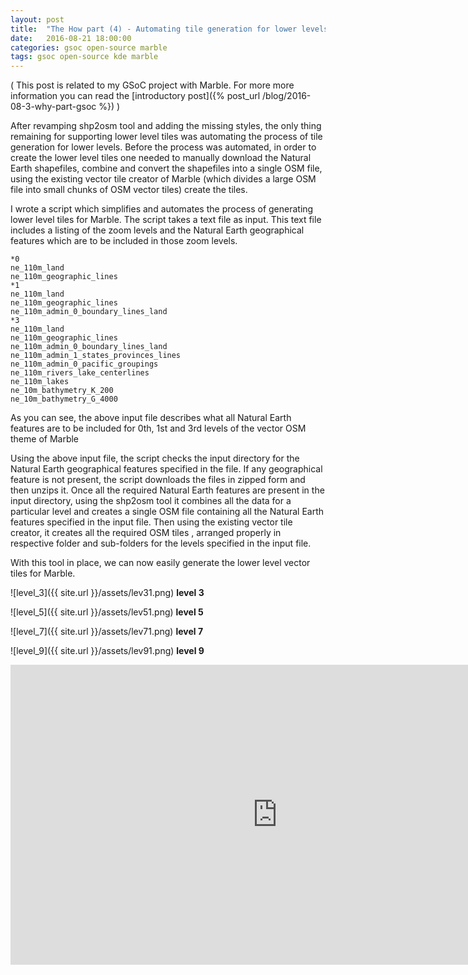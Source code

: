 ```yaml
---
layout: post
title:  "The How part (4) - Automating tile generation for lower levels"
date:   2016-08-21 18:00:00
categories: gsoc open-source marble  
tags: gsoc open-source kde marble
---
```


( This post is related to my GSoC project with Marble. For more more information you can read the [introductory post]({% post_url /blog/2016-08-3-why-part-gsoc %}) )

After revamping shp2osm tool and adding the missing styles, the only thing remaining for supporting lower level tiles was automating the process of tile generation for lower levels. Before the process was automated, in order to create the lower level tiles one needed to manually download the Natural Earth shapefiles, combine and convert the shapefiles into a single OSM file, using the existing vector tile creator of Marble (which divides a large OSM file into small chunks of OSM vector tiles) create the tiles.

I wrote a script which simplifies and automates the process of generating lower level tiles for Marble. The script takes a text file as input. This text file includes a listing of the zoom levels and the Natural Earth geographical features which are to be included in those zoom levels.

```
*0
ne_110m_land
ne_110m_geographic_lines
*1
ne_110m_land
ne_110m_geographic_lines
ne_110m_admin_0_boundary_lines_land
*3
ne_110m_land
ne_110m_geographic_lines
ne_110m_admin_0_boundary_lines_land
ne_110m_admin_1_states_provinces_lines
ne_110m_admin_0_pacific_groupings
ne_110m_rivers_lake_centerlines
ne_110m_lakes
ne_10m_bathymetry_K_200
ne_10m_bathymetry_G_4000
```
As you can see, the above input file describes what all Natural Earth features are to be included for 0th, 1st and 3rd levels of the vector OSM theme of Marble 

Using the above input file, the script checks the input directory for the Natural Earth geographical features specified in the file. If any geographical feature is not present, the script downloads the files in zipped form and then unzips it. Once all the required Natural Earth features are present in the input directory, using the shp2osm tool it combines all the data for a particular level and creates a single OSM file containing all the Natural Earth features specified in the input file. Then using the existing vector tile creator, it creates all the required OSM tiles , arranged properly in respective folder and sub-folders for the levels specified in the input file.

With this tool in place, we can now easily generate the lower level vector tiles for Marble. 

![level_3]({{ site.url }}/assets/lev31.png)
**level 3**

![level_5]({{ site.url }}/assets/lev51.png)
**level 5**

![level_7]({{ site.url }}/assets/lev71.png)
**level 7**

![level_9]({{ site.url }}/assets/lev91.png)
**level 9**

<iframe width="854" height="480" src="https://www.youtube.com/embed/4pEJYOS62KQ" frameborder="0" allowfullscreen></iframe>



